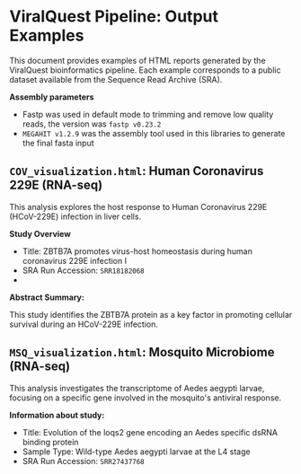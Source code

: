 # ViralQuest Pipeline: Output Examples
This document provides examples of HTML reports generated by the ViralQuest bioinformatics pipeline. Each example corresponds to a public dataset available from the Sequence Read Archive (SRA).

**Assembly parameters**

- Fastp was used in default mode to trimming and remove low quality reads, the version was `fastp v0.23.2`
- `MEGAHIT v1.2.9` was the assembly tool used in this libraries to generate the final fasta input

## `COV_visualization.html`: Human Coronavirus 229E (RNA-seq)
This analysis explores the host response to Human Coronavirus 229E (HCoV-229E) infection in liver cells.

**Study Overview**

- Title: ZBTB7A promotes virus-host homeostasis during human coronavirus 229E infection I
- SRA Run Accession: `SRR18182068`
- 
**Abstract Summary:**
  
This study identifies the ZBTB7A protein as a key factor in promoting cellular survival during an HCoV-229E infection.


## `MSQ_visualization.html`: Mosquito Microbiome (RNA-seq)
This analysis investigates the transcriptome of Aedes aegypti larvae, focusing on a specific gene involved in the mosquito's antiviral response.

**Information about study:**

- Title: Evolution of the loqs2 gene encoding an Aedes specific dsRNA binding protein
- Sample Type: Wild-type Aedes aegypti larvae at the L4 stage
- SRA Run Accession: `SRR27437768`

